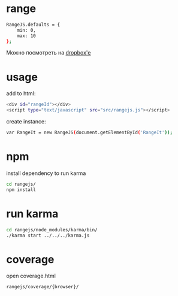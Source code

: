 range
=====
```bash
RangeJS.defaults = {
    min: 0,
    max: 10
};
```
Можно посмотреть на [dropbox'e](http://dl.dropboxusercontent.com/u/28323090/rangejs/index.html)

usage
=====
add to html:
```bash
<div id="rangeId"></div>
<script type="text/javascript" src="src/rangejs.js"></script>
```

create instance:
```bash
var RangeIt = new RangeJS(document.getElementById('RangeIt'));
```

npm
=====
install dependency to run karma
```bash
cd rangejs/
npm install
```

run karma
=====
```bash
cd rangejs/node_modules/karma/bin/
./karma start ../../../karma.js
```

coverage
=====
open coverage.html
```bash
rangejs/coverage/{browser}/
```